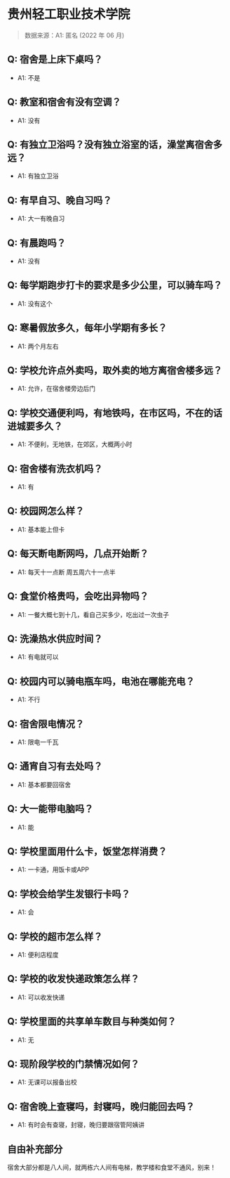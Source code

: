 # 贵州轻工职业技术学院

> 数据来源：A1: 匿名 (2022 年 06 月)

## Q: 宿舍是上床下桌吗？

- A1: 不是

## Q: 教室和宿舍有没有空调？

- A1: 没有

## Q: 有独立卫浴吗？没有独立浴室的话，澡堂离宿舍多远？

- A1: 有独立卫浴

## Q: 有早自习、晚自习吗？

- A1: 大一有晚自习

## Q: 有晨跑吗？

- A1: 没有

## Q: 每学期跑步打卡的要求是多少公里，可以骑车吗？

- A1: 没有这个

## Q: 寒暑假放多久，每年小学期有多长？

- A1: 两个月左右

## Q: 学校允许点外卖吗，取外卖的地方离宿舍楼多远？

- A1: 允许，在宿舍楼旁边后门

## Q: 学校交通便利吗，有地铁吗，在市区吗，不在的话进城要多久？

- A1: 不便利，无地铁，在郊区，大概两小时

## Q: 宿舍楼有洗衣机吗？

- A1: 有

## Q: 校园网怎么样？

- A1: 基本能上但卡

## Q: 每天断电断网吗，几点开始断？

- A1: 每天十一点断 周五周六十一点半

## Q: 食堂价格贵吗，会吃出异物吗？

- A1: 一餐大概七到十几，看自己买多少，吃出过一次虫子

## Q: 洗澡热水供应时间？

- A1: 有电就可以

## Q: 校园内可以骑电瓶车吗，电池在哪能充电？

- A1: 不行

## Q: 宿舍限电情况？

- A1: 限电一千瓦

## Q: 通宵自习有去处吗？

- A1: 基本都要回宿舍

## Q: 大一能带电脑吗？

- A1: 能

## Q: 学校里面用什么卡，饭堂怎样消费？

- A1: 一卡通，用饭卡或APP

## Q: 学校会给学生发银行卡吗？

- A1: 会

## Q: 学校的超市怎么样？

- A1: 便利店程度

## Q: 学校的收发快递政策怎么样？

- A1: 可以收发快递

## Q: 学校里面的共享单车数目与种类如何？

- A1: 无

## Q: 现阶段学校的门禁情况如何？

- A1: 无课可以报备出校

## Q: 宿舍晚上查寝吗，封寝吗，晚归能回去吗？

- A1: 有时会有查寝，封寝，晚归要跟宿管阿姨讲

## 自由补充部分

宿舍大部分都是八人间，就两栋六人间有电梯，教学楼和食堂不通风，别来！